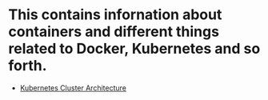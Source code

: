 # This contains infornation about containers and different things related to Docker, Kubernetes and so forth.

- [Kubernetes Cluster Architecture](kubernetes_cluster_architecture.md)